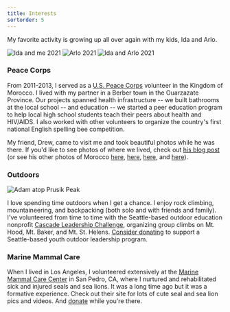 ```yaml
---
title: Interests
sortorder: 5
---
```


My favorite activity is growing up all over again with my kids, Ida and Arlo.

![Ida and me 2021]({lightbox}ida_adam_2021.jpg "Ida and me 2021")
![Arlo 2021]({lightbox}arlo_2021.jpg "Arlo 2021")
![Ida and Arlo 2021]({lightbox}ida_arlo_2021.jpg "Ida and Arlo 2021")

### Peace Corps

From 2011-2013, I served as a
<a href="https://www.peacecorps.gov/"
   target="_blank"
   rel="noopener noreferrer">U.S. Peace Corps</a>
volunteer in the Kingdom of Morocco. I lived with my partner in a
Berber town in the Ouarzazate Province. Our projects spanned health
infrastructure -- we built bathrooms at the local school -- and
education -- we started a peer education program to help local high
school students teach their peers about health and HIV/AIDS. I also
worked with other volunteers to organize the country's first national
English spelling bee competition.

My friend, Drew, came to visit me and took beautiful photos
while he was there. If you'd like to see photos of where we
lived, check out
<a href="https://drewrtw.blogspot.com/2013/05/ikniouen-and-around-morocco.html"
   target="_blank"
   rel="noopener noreferrer">his blog post</a>
(or see his other photos of Morocco
<a href="https://drewrtw.blogspot.com/2013/01/marrakech-morocco-part-i.html"
   target="_blank"
   rel="noopener noreferrer">here</a>,
<a href="https://drewrtw.blogspot.com/2013/01/marrakech-morocco-part-ii.html"
   target="_blank"
   rel="noopener noreferrer">here</a>,
<a href="https://drewrtw.blogspot.com/2013/02/the-high-atlas-morocco.html"
   target="_blank"
   rel="noopener noreferrer">here</a>,
and
<a href="https://drewrtw.blogspot.com/2013/04/the-edge-of-sahara-morocco.html"
   target="_blank"
   rel="noopener noreferrer">here</a>).

### Outdoors

![Adam atop Prusik Peak]({lightbox}prusik.jpg "On top of Prusik Peak (photo courtesy of Mark Huang)")

I love spending time outdoors when I get a chance. I enjoy rock
climbing, mountaineering, and backpacking (both solo and with
friends and family). I've volunteered from time to time with the
Seattle-based outdoor education nonprofit
<a href="http://cascadechallenge.org/"
   target="_blank"
   rel="noopener noreferrer">Cascade Leadership Challenge</a>,
organizing group climbs on Mt. Hood, Mt. Baker, and Mt. St. Helens.
<a href="https://www.cascadechallenge.org/fundraising/donate"
   target="_blank"
   rel="noopener noreferrer">Consider donating</a>
to support a Seattle-based youth outdoor leadership program.

### Marine Mammal Care

When I lived in Los Angeles, I volunteered extensively at the
<a href="https://marinemammalcarecenterlosangeles.com/"
   target="_blank"
   rel="noopener noreferrer">Marine Mammal Care Center</a>
in San Pedro, CA, where I nurtured and rehabilitated sick and injured
seals and sea lions. It was a long time ago but it was a formative
experience. Check out their site for lots of cute seal and sea lion pics
and videos. And
<a href="https://marinemammalcarecenterlosangeles.com/donate/"
   target="_blank"
   rel="noopener noreferrer">donate</a>
while you're there.
